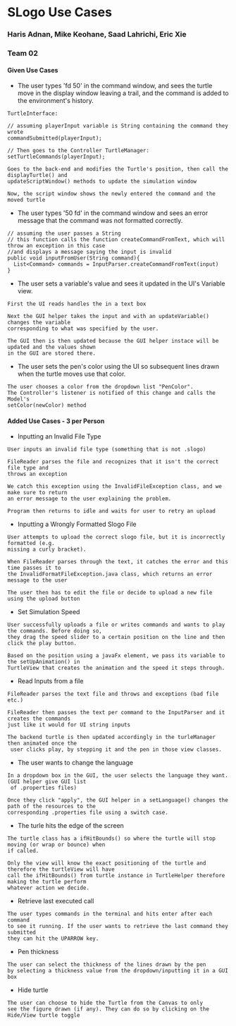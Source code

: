 # SLogo Use Cases

### Haris Adnan, Mike Keohane, Saad Lahrichi, Eric Xie

### Team 02

#### Given Use Cases

* The user types 'fd 50' in the command window, and sees the turtle move in the display window
  leaving a trail, and the command is added to the environment's history.

~~~
TurtleInterface:

// assuming playerInput variable is String containing the command they wrote
commandSubmitted(playerInput);

// Then goes to the Controller TurtleManager:
setTurtleCommands(playerInput);

Goes to the back-end and modifies the Turtle's position, then call the displayTurtle() and 
updateScriptWindow() methods to update the simulation window

Now, the script window shows the newly entered the command and the moved turtle
~~~

* The user types '50 fd' in the command window and sees an error message that the command was not
  formatted correctly.
~~~
// assuming the user passes a String
// this function calls the function createCommandFromText, which will throw an exception in this case
//and displays a message saying the input is invalid
public void inputFromUser(String command){
  List<Command> commands = InputParser.createCommandFromText(input)
} 
~~~
* The user sets a variable's value and sees it updated in the UI's Variable view.

~~~
First the UI reads handles the in a text box

Next the GUI helper takes the input and with an updateVariable() changes the variable 
corresponding to what was specified by the user.

The GUI then is then updated because the GUI helper instace will be updated and the values shown 
in the GUI are stored there.
~~~

* The user sets the pen's color using the UI so subsequent lines drawn when the turtle moves use
  that color.
~~~
The user chooses a color from the dropdown list "PenColor".
The Controller's listener is notified of this change and calls the Model's
setColor(newColor) method 
~~~

#### Added Use Cases - 3 per Person

* Inputting an Invalid File Type

~~~
User inputs an invalid file type (something that is not .slogo)

FileReader parses the file and recognizes that it isn't the correct file type and 
throws an exception

We catch this exception using the InvalidFileException class, and we make sure to return
an error message to the user explaining the problem.

Program then returns to idle and waits for user to retry an upload
~~~

* Inputting a Wrongly Formatted Slogo File

~~~
User attempts to upload the correct slogo file, but it is incorrectly formatted (e.g.
missing a curly bracket).

When FileReader parses through the text, it catches the error and this time passes it to
the InvalidFormatFileException.java class, which returns an error message to the user

The user then has to edit the file or decide to upload a new file using the upload button
~~~

* Set Simulation Speed

~~~
User successfully uploads a file or writes commands and wants to play the commands. Before doing so,
they drag the speed slider to a certain position on the line and then click the play button.

Based on the position using a javaFx element, we pass its variable to the setUpAnimation() in 
TurtleView that creates the animation and the speed it steps through.
~~~
* Read Inputs from a file
~~~
FileReader parses the text file and throws and exceptions (bad file etc.)

FileReader then passes the text per command to the InputParser and it creates the commands
just like it would for UI string inputs

The backend turtle is then updated accordingly in the turleManager then animated once the
 user clicks play, by stepping it and the pen in those view classes.
~~~
* The user wants to change the language
~~~
In a dropdown box in the GUI, the user selects the language they want. (GUI helper give GUI list
 of .properties files) 

Once they click "apply", the GUI helper in a setLanguage() changes the path of the resources to the
corresponding .properties file using a switch case.
~~~
* The turle hits the edge of the screen
~~~
The turtle class has a ifHitBounds() so where the turtle will stop moving (or wrap or bounce) when
if called.

Only the view will know the exact positioning of the turtle and therefore the turtleView will have
call the ifHitBounds() from turtle instance in TurtleHelper therefore making the turtle perform 
whatever action we decide. 
~~~
* Retrieve last executed call
~~~
The user types commands in the terminal and hits enter after each command 
to see it running. If the user wants to retrieve the last command they submitted
they can hit the UPARROW key.
~~~

* Pen thickness
~~~
The user can select the thickness of the lines drawn by the pen
by selecting a thickness value from the dropdown/inputting it in a GUI box
~~~

* Hide turtle
~~~
The user can choose to hide the Turtle from the Canvas to only
see the figure drawn (if any). They can do so by clicking on the 
Hide/View turtle toggle
